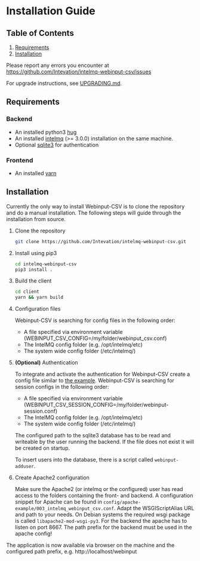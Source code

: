 # Installation Guide

## Table of Contents

1. [Requirements](#requirements)
1. [Installation](#installation)

Please report any errors you encounter at https://github.com/Intevation/intelmq-webinput-csv/issues

For upgrade instructions, see [UPGRADING.md](UPGRADING.md).

## Requirements

### Backend
* An installed python3 [hug](https://www.hug.rest/)
* An installed [intelmq](https://intelmq.org) (>= 3.0.0) installation on the
  same machine.
* Optional [sqlite3](https://www.sqlite.org/) for authentication

### Frontend
* An installed [yarn](https://yarnpkg.com)

## Installation

Currently the only way to install Webinput-CSV is to clone the repository and
do a manual installation.
The following steps will guide through the installation from source.

1. Clone the repository

   ```bash
   git clone https://github.com/Intevation/intelmq-webinput-csv.git
   ```

1. Install using pip3

   ```bash
   cd intelmq-webinput-csv
   pip3 install .
   ```

1. Build the client

   ```bash
   cd client
   yarn && yarn build
   ```

1. Configuration files

   Webinput-CSV is searching for config files in the following order:
    * A file specified via environment variable
      (WEBINPUT_CSV_CONFIG=/my/folder/webinput_csv.conf)
    * The IntelMQ config folder (e.g. /opt/intelmq/etc)
    * The system wide config folder (/etc/intelmq/)

1. **(Optional)** Authentication

   To integrate and activate the authentication for Webinput-CSV create a
   config file similar to
   [the example](../config/backend/webinput-session.conf).
   Webinput-CSV is searching for session configs in the following order:

    * A file specified via environment variable
      (WEBINPUT_CSV_SESSION_CONFIG=/my/folder/webinput-session.conf)
    * The IntelMQ config folder (e.g. /opt/intelmq/etc)
    * The system wide config folder (/etc/intelmq/)

   The configured path to the sqlite3 database has to be read and writeable
   by the user running the backend. If the file does not exist it will be created on startup.

   To insert users into the database, there is a script called ```webinput-adduser```.

1. Create Apache2 configuration

   Make sure the Apache2 (or intelmq or the configured) user has read access
   to the folders containing the front- and backend.
   A configuration snippet for Apache can be found in
   `config/apache-example/003_intelmq_webinput_csv.conf`. Adapt the WSGIScriptAlias
   URL and path to your needs. On Debian systems the required wsgi package is
   called `libapache2-mod-wsgi-py3`. For the backend the apache has to listen
   on port 8667. The path prefix for the backend must be used in the apache config!

The application is now available via browser on the machine and the configured
path prefix, e.g. http://localhost/webinput
